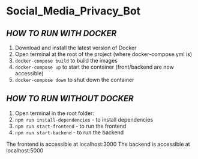 # Social_Media_Privacy_Bot

## *HOW TO RUN WITH DOCKER*
 1. Download and install the latest version of Docker
 2.  Open terminal at the root of the project (where docker-compose.yml is)
 3.  `docker-compose build` to build the images  
 4.  `docker-compose up` to start the container (front/backend are now accessible)
 5.  `docker-compose down` to shut down the container


## *HOW TO RUN WITHOUT DOCKER*
 1. Open terminal in the root folder:
 2. `npm run install-dependencies` - to install dependencies
 3. `npm run start-frontend` - to run the frontend
 4. `npm run start-backend` - to run the backend


The frontend is accessible at localhost:3000
The backend is accessible at localhost:5000
